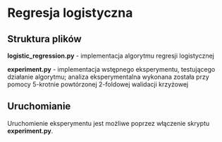 # Regresja logistyczna
## Struktura plików
**logistic_regression.py** - implementacja algorytmu regresji logistycznej

**experiment.py** - implementacja wstępnego eksperymentu, testującego działanie algorytmu; analiza eksperymentalna wykonana 
została przy pomocy 5-krotnie powtórzonej 2-foldowej walidacji krzyżowej

## Uruchomianie 
Uruchomienie eksperymentu jest możliwe poprzez włączenie skryptu **experiment.py**.